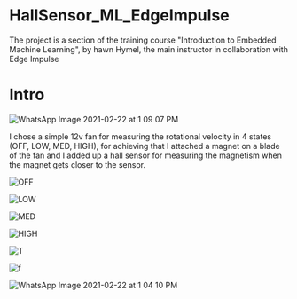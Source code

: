 # HallSensor_ML_EdgeImpulse
The project is a section of the training course "Introduction to Embedded Machine Learning", by hawn Hymel, the main instructor in collaboration with Edge Impulse

# Intro

![WhatsApp Image 2021-02-22 at 1 09 07 PM](https://user-images.githubusercontent.com/46487846/108938342-886a7100-7615-11eb-8d7e-b430da49ac7f.jpeg)

I chose a simple 12v fan for measuring the rotational velocity in 4 states (OFF, LOW, MED, HIGH), for achieving that I attached a magnet on a blade of the fan and I added up a hall sensor for measuring the magnetism when the magnet gets closer to the sensor.

![OFF](https://user-images.githubusercontent.com/46487846/108938068-024e2a80-7615-11eb-9e41-62b029ecdaf8.PNG)

![LOW](https://user-images.githubusercontent.com/46487846/108938064-01b59400-7615-11eb-8bf6-a701101ec39b.PNG)

![MED](https://user-images.githubusercontent.com/46487846/108938065-024e2a80-7615-11eb-8056-75ee079e24fe.PNG)

![HIGH](https://user-images.githubusercontent.com/46487846/108938063-011cfd80-7615-11eb-8680-77f0432a8ae8.PNG)

![T](https://user-images.githubusercontent.com/46487846/108938069-024e2a80-7615-11eb-975a-8f98aef2511d.PNG)

![f](https://user-images.githubusercontent.com/46487846/108938070-02e6c100-7615-11eb-8e84-ccbc4ae03d84.PNG)

![WhatsApp Image 2021-02-22 at 1 04 10 PM](https://user-images.githubusercontent.com/46487846/108938339-87d1da80-7615-11eb-9257-de48ba983105.jpeg)


